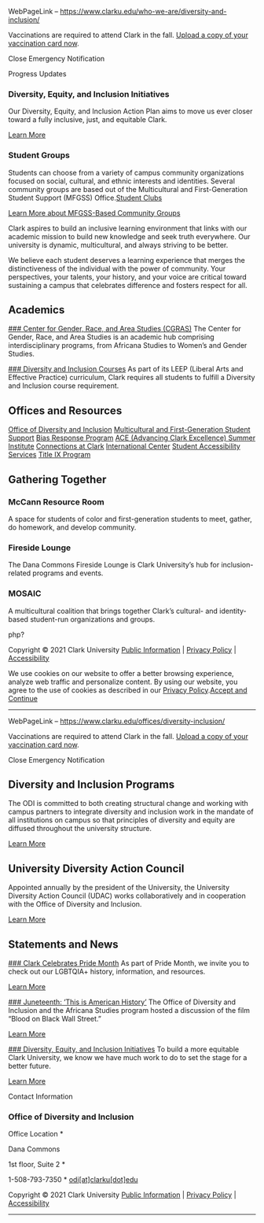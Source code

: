 WebPageLink – https://www.clarku.edu/who-we-are/diversity-and-inclusion/ 

 

Vaccinations are required to attend Clark in the fall. [Upload a copy of your vaccination card now](https://apps.clarku.edu/covid-vaccine/).

Close Emergency Notification

Progress Updates

###  Diversity, Equity, and Inclusion Initiatives

Our Diversity, Equity, and Inclusion Action Plan aims to move us ever closer toward a fully inclusive, just, and equitable Clark.

[Learn More](https://www.clarku.edu/diversity-equity-inclusion-action-plan/) 

### Student Groups

Students can choose from a variety of campus community organizations focused on social, cultural, and ethnic interests and identities. Several community groups are based out of the Multicultural and First-Generation Student Support (MFGSS) Office.[Student Clubs](https://www.clarku.edu/life-at-clark/student-clubs-and-organizations/)

[Learn More about MFGSS-Based Community Groups](https://www.clarku.edu/offices/multicultural/community-groups/) 

Clark aspires to build an inclusive learning environment that links with our academic mission to build new knowledge and seek truth everywhere. Our university is dynamic, multicultural, and always striving to be better.

We believe each student deserves a learning experience that merges the distinctiveness of the individual with the power of community. Your perspectives, your talents, your history, and your voice are critical toward sustaining a campus that celebrates difference and fosters respect for all.

Academics
---------

[### Center for Gender, Race, and Area Studies (CGRAS)](https://www.clarku.edu/centers/cgras/)
The Center for Gender, Race, and Area Studies is an academic hub comprising interdisciplinary programs, from Africana Studies to Women’s and Gender Studies.

[### Diversity and Inclusion Courses](https://www.clarku.edu/academics/undergraduate-curriculum/diversity-and-inclusion-courses/)
As part of its LEEP (Liberal Arts and Effective Practice) curriculum, Clark requires all students to fulfill a Diversity and Inclusion course requirement.

Offices and Resources
---------------------

[Office of Diversity and Inclusion](https://www.clarku.edu/offices/diversity-inclusion/) 
[Multicultural and First-Generation Student Support](https://www.clarku.edu/offices/multicultural-and-first-generation-student-support/) 
[Bias Response Program](https://www.clarku.edu/offices/campus-safety-and-security/bias-incident-reporting/) 
[ACE (Advancing Clark Excellence) Summer Institute](https://www.clarku.edu/offices/multicultural/support-for-new-students/) 
[Connections at Clark](https://www.clarku.edu/offices/multicultural/support-for-new-students/) 
[International Center](https://www.clarku.edu/international-center/) 
[Student Accessibility Services](https://www.clarku.edu/offices/student-accessibility-services/) 
[Title IX Program](https://www.clarku.edu/offices/title-ix/) 

Gathering Together
------------------

### McCann Resource Room

A space for students of color and first-generation students to meet, gather, do homework, and develop community.

### Fireside Lounge

The Dana Commons Fireside Lounge is Clark University’s hub for inclusion-related programs and events.

### MOSAIC

A multicultural coalition that brings together Clark’s cultural- and identity-based student-run organizations and groups.

php?

Copyright © 2021 Clark University
[Public Information](https://www.clarku.edu/who-we-are/fast-facts/public-information/)
|
[Privacy Policy](https://web.clarku.edu/policies/detailpolicy.cfm?pid=92)
|
[Accessibility](https://www.clarku.edu/website-accessibility-statement/)

We use cookies on our website to offer a better browsing experience, analyze web traffic and personalize content. By using our website, you agree to the use of cookies as described in our [Privacy Policy](//www.clarku.edu/privacy).[Accept and Continue](#)

 
** **

WebPageLink – https://www.clarku.edu/offices/diversity-inclusion/ 

 

Vaccinations are required to attend Clark in the fall. [Upload a copy of your vaccination card now](https://apps.clarku.edu/covid-vaccine/).

Close Emergency Notification

Diversity and Inclusion Programs
--------------------------------

 The ODI is committed to both creating structural change and working with campus partners to integrate diversity and inclusion work in the mandate of all institutions on campus so that principles of diversity and equity are diffused throughout the university structure.

[Learn More](https://www.clarku.edu/offices/diversity-inclusion/programs/) 

University Diversity Action Council
-----------------------------------

 Appointed annually by the president of the University, the University Diversity Action Council (UDAC) works collaboratively and in cooperation with the Office of Diversity and Inclusion.

[Learn More](https://www.clarku.edu/diversity-equity-inclusion-action-plan/university-diversity-action-council/) 

Statements and News
-------------------

[### Clark Celebrates Pride Month](https://www.clarku.edu/offices/diversity-inclusion/lgbtqia-resources/) 
As part of Pride Month, we invite you to check out our LGBTQIA+ history, information, and resources.

[Learn More](https://www.clarku.edu/offices/diversity-inclusion/lgbtqia-resources/) 

[### Juneteenth: ‘This is American History’](https://clarknow.clarku.edu/2021/06/18/this-is-american-history-clark-honors-juneteenth-with-discussion-of-1921-race-massacre/) 
The Office of Diversity and Inclusion and the Africana Studies program hosted a discussion of the film “Blood on Black Wall Street.”

[Learn More](https://clarknow.clarku.edu/2021/06/18/this-is-american-history-clark-honors-juneteenth-with-discussion-of-1921-race-massacre/) 

[### Diversity, Equity, and Inclusion Initiatives](https://www.clarku.edu/diversity-equity-inclusion-initiatives/) 
To build a more equitable Clark University, we know we have much work to do to set the stage for a better future.

[Learn More](https://www.clarku.edu/diversity-equity-inclusion-initiatives/) 

Contact Information
### Office of Diversity and Inclusion

Office Location
* 

 Dana Commons  

1st floor, Suite 2
* 

 1-508-793-7350
* 
[odi[at]clarku[dot]edu](mailto:odi[at]clarku[dot]edu)

Copyright © 2021 Clark University
[Public Information](https://www.clarku.edu/about/public-information/)
|
[Privacy Policy](https://web.clarku.edu/policies/detailpolicy.cfm?pid=92)
|
[Accessibility](https://www.clarku.edu/website-accessibility-statement/)

 
** **

